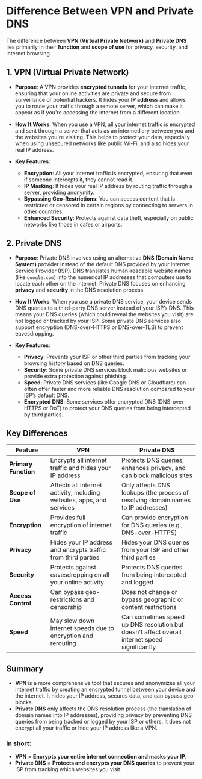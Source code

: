 # Difference Between VPN and Private DNS

The difference between **VPN (Virtual Private Network)** and **Private DNS** lies primarily in their **function** and **scope of use** for privacy, security, and internet browsing.

## 1. **VPN (Virtual Private Network)**

- **Purpose**: A VPN provides **encrypted tunnels** for your internet traffic, ensuring that your online activities are private and secure from surveillance or potential hackers. It hides your **IP address** and allows you to route your traffic through a remote server, which can make it appear as if you're accessing the internet from a different location.
  
- **How It Works**: When you use a VPN, all your internet traffic is encrypted and sent through a server that acts as an intermediary between you and the websites you're visiting. This helps to protect your data, especially when using unsecured networks like public Wi-Fi, and also hides your real IP address.

- **Key Features**:
  - **Encryption**: All your internet traffic is encrypted, ensuring that even if someone intercepts it, they cannot read it.
  - **IP Masking**: It hides your real IP address by routing traffic through a server, providing anonymity.
  - **Bypassing Geo-Restrictions**: You can access content that is restricted or censored in certain regions by connecting to servers in other countries.
  - **Enhanced Security**: Protects against data theft, especially on public networks like those in cafes or airports.

## 2. **Private DNS**

- **Purpose**: Private DNS involves using an alternative **DNS (Domain Name System)** provider instead of the default DNS provided by your Internet Service Provider (ISP). DNS translates human-readable website names (like `google.com`) into the numerical IP addresses that computers use to locate each other on the internet. Private DNS focuses on enhancing **privacy** and **security** in the DNS resolution process.

- **How It Works**: When you use a private DNS service, your device sends DNS queries to a third-party DNS server instead of your ISP’s DNS. This means your DNS queries (which could reveal the websites you visit) are not logged or tracked by your ISP. Some private DNS services also support encryption (DNS-over-HTTPS or DNS-over-TLS) to prevent eavesdropping.

- **Key Features**:
  - **Privacy**: Prevents your ISP or other third parties from tracking your browsing history based on DNS queries.
  - **Security**: Some private DNS services block malicious websites or provide extra protection against phishing.
  - **Speed**: Private DNS services (like Google DNS or Cloudflare) can often offer faster and more reliable DNS resolution compared to your ISP’s default DNS.
  - **Encrypted DNS**: Some services offer encrypted DNS (DNS-over-HTTPS or DoT) to protect your DNS queries from being intercepted by third parties.

## Key Differences

| Feature            | VPN                                    | Private DNS                          |
|--------------------|----------------------------------------|--------------------------------------|
| **Primary Function** | Encrypts all internet traffic and hides your IP address | Protects DNS queries, enhances privacy, and can block malicious sites |
| **Scope of Use**     | Affects all internet activity, including websites, apps, and services | Only affects DNS lookups (the process of resolving domain names to IP addresses) |
| **Encryption**       | Provides full encryption of internet traffic | Can provide encryption for DNS queries (e.g., DNS-over-HTTPS) |
| **Privacy**          | Hides your IP address and encrypts traffic from third parties | Hides your DNS queries from your ISP and other third parties |
| **Security**         | Protects against eavesdropping on all your online activity | Protects DNS queries from being intercepted and logged |
| **Access Control**   | Can bypass geo-restrictions and censorship | Does not change or bypass geographic or content restrictions |
| **Speed**            | May slow down internet speeds due to encryption and rerouting | Can sometimes speed up DNS resolution but doesn't affect overall internet speed significantly |

## Summary

- **VPN** is a more comprehensive tool that secures and anonymizes all your internet traffic by creating an encrypted tunnel between your device and the internet. It hides your IP address, secures data, and can bypass geo-blocks.
- **Private DNS** only affects the DNS resolution process (the translation of domain names into IP addresses), providing privacy by preventing DNS queries from being tracked or logged by your ISP or others. It does not encrypt all your traffic or hide your IP address like a VPN.

### In short:
- **VPN** = **Encrypts your entire internet connection and masks your IP**.
- **Private DNS** = **Protects and encrypts your DNS queries** to prevent your ISP from tracking which websites you visit.
